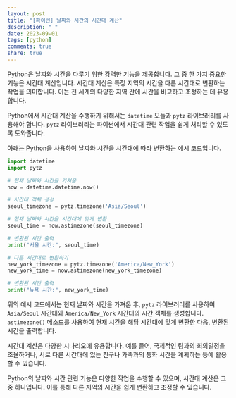 ```yaml
---
layout: post
title: "[파이썬] 날짜와 시간의 시간대 계산"
description: " "
date: 2023-09-01
tags: [python]
comments: true
share: true
---
```


Python은 날짜와 시간을 다루기 위한 강력한 기능을 제공합니다. 그 중 한 가지 중요한 기능은 시간대 계산입니다. 시간대 계산은 특정 지역의 시간을 다른 시간대로 변환하는 작업을 의미합니다. 이는 전 세계의 다양한 지역 간에 시간을 비교하고 조정하는 데 유용합니다.

Python에서 시간대 계산을 수행하기 위해서는 `datetime` 모듈과 `pytz` 라이브러리를 사용해야 합니다. `pytz` 라이브러리는 파이썬에서 시간대 관련 작업을 쉽게 처리할 수 있도록 도와줍니다.

아래는 Python을 사용하여 날짜와 시간을 시간대에 따라 변환하는 예시 코드입니다.

```python
import datetime
import pytz

# 현재 날짜와 시간을 가져옴
now = datetime.datetime.now()

# 시간대 객체 생성
seoul_timezone = pytz.timezone('Asia/Seoul')

# 현재 날짜와 시간을 시간대에 맞게 변환
seoul_time = now.astimezone(seoul_timezone)

# 변환된 시간 출력
print("서울 시간:", seoul_time)

# 다른 시간대로 변환하기
new_york_timezone = pytz.timezone('America/New_York')
new_york_time = now.astimezone(new_york_timezone)

# 변환된 시간 출력
print("뉴욕 시간:", new_york_time)
```

위의 예시 코드에서는 현재 날짜와 시간을 가져온 후, `pytz` 라이브러리를 사용하여 `Asia/Seoul` 시간대와 `America/New_York` 시간대의 시간 객체를 생성합니다. `astimezone()` 메소드를 사용하여 현재 시간을 해당 시간대에 맞게 변환한 다음, 변환된 시간을 출력합니다.

시간대 계산은 다양한 시나리오에 유용합니다. 예를 들어, 국제적인 팀과의 회의일정을 조율하거나, 서로 다른 시간대에 있는 친구나 가족과의 통화 시간을 계획하는 등에 활용할 수 있습니다.

Python의 날짜와 시간 관련 기능은 다양한 작업을 수행할 수 있으며, 시간대 계산은 그 중 하나입니다. 이를 통해 다른 지역의 시간을 쉽게 변환하고 조정할 수 있습니다.